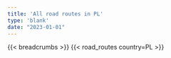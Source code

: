 ```yaml
---
title: 'All road routes in PL'
type: 'blank'
date: "2023-01-01"
---
```


{{< breadcrumbs >}}
{{< road_routes country=PL >}}
